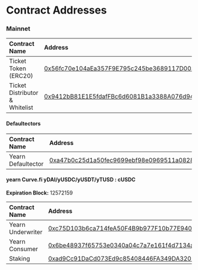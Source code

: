 # Contract Addresses

### Mainnet

| Contract Name | Address |
| :--- | :--- |
| Ticket Token \(ERC20\) | [0x56fc70e104aEa357F9E795c245be3689117D0030](https://etherscan.io/address/0x56fc70e104aEa357F9E795c245be3689117D0030) |
| Ticket Distributor & Whitelist | [0x9412bB81E1E5fdafFBc6d6081B1a3388A076d949](https://etherscan.io/address/0x9412bB81E1E5fdafFBc6d6081B1a3388A076d949) |

#### Defaultectors

| Contract Name | Address |
| :--- | :--- |
| Yearn Defaultector | [0xa47b0c25d1a50fec9699ebf98e0969511a082885](https://etherscan.io/address/0xa47b0c25d1a50fec9699ebf98e0969511a082885) |

#### yearn Curve.fi yDAI/yUSDC/yUSDT/yTUSD : cUSDC

**Expiration Block:** 12572159

| Contract Name | Address |
| :--- | :--- |
| Yearn Underwriter | [0xc75D103b6ca714feA50F4B9b977F10b77E940Ca3](https://etherscan.io/address/0xc75d103b6ca714fea50f4b9b977f10b77e940ca3) |
| Yearn Consumer | [0x6be48937f65753e0340a04c7a7e161f4d7134afe](https://etherscan.io/address/0x6be48937f65753e0340a04c7a7e161f4d7134afe) |
| Staking | [0xad9Cc91DaCd073Ed9c85408446FA349DA3202f39](https://etherscan.io/address/0xad9cc91dacd073ed9c85408446fa349da3202f39) |

